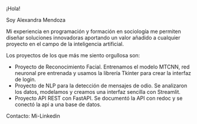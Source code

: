
¡Hola!

Soy Alexandra Mendoza

Mi experiencia en programación y formación en sociología me permiten diseñar soluciones innovadoras aportando un valor añadido a cualquier proyecto 
en el campo de la inteligencia artificial.

Los proyectos de los que más me siento orgullosa son:

+ Proyecto de Reconocimiento Facial. Entrenamos el modelo MTCNN, red neuronal pre entrenada y usamos la librería Tkinter para crear la interfaz de login.
+ Proyecto de NLP para la detección de mensajes de odio. Se analizaron los datos, modelamos y creamos una interfaz sencilla con Streamlit.
+ Proyecto API REST con FastAPI. Se documentó la API con redoc y se conectó la api a una base de datos. 


Contacto: Mi-Linkedin
